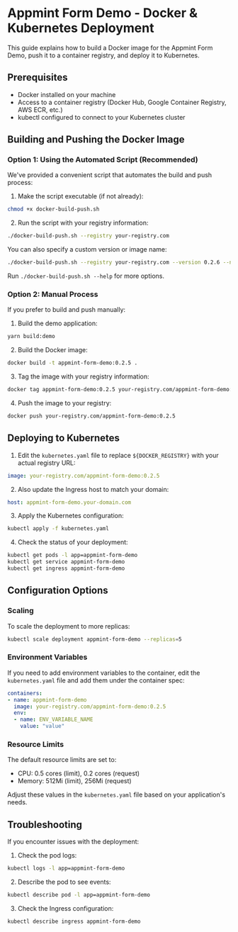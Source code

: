 # Appmint Form Demo - Docker & Kubernetes Deployment

This guide explains how to build a Docker image for the Appmint Form Demo, push it to a container registry, and deploy it to Kubernetes.

## Prerequisites

- Docker installed on your machine
- Access to a container registry (Docker Hub, Google Container Registry, AWS ECR, etc.)
- kubectl configured to connect to your Kubernetes cluster

## Building and Pushing the Docker Image

### Option 1: Using the Automated Script (Recommended)

We've provided a convenient script that automates the build and push process:

1. Make the script executable (if not already):

```bash
chmod +x docker-build-push.sh
```

2. Run the script with your registry information:

```bash
./docker-build-push.sh --registry your-registry.com
```

You can also specify a custom version or image name:

```bash
./docker-build-push.sh --registry your-registry.com --version 0.2.6 --name custom-image-name
```

Run `./docker-build-push.sh --help` for more options.

### Option 2: Manual Process

If you prefer to build and push manually:

1. Build the demo application:

```bash
yarn build:demo
```

2. Build the Docker image:

```bash
docker build -t appmint-form-demo:0.2.5 .
```

3. Tag the image with your registry information:

```bash
docker tag appmint-form-demo:0.2.5 your-registry.com/appmint-form-demo:0.2.5
```

4. Push the image to your registry:

```bash
docker push your-registry.com/appmint-form-demo:0.2.5
```

## Deploying to Kubernetes

1. Edit the `kubernetes.yaml` file to replace `${DOCKER_REGISTRY}` with your actual registry URL:

```yaml
image: your-registry.com/appmint-form-demo:0.2.5
```

2. Also update the Ingress host to match your domain:

```yaml
host: appmint-form-demo.your-domain.com
```

3. Apply the Kubernetes configuration:

```bash
kubectl apply -f kubernetes.yaml
```

4. Check the status of your deployment:

```bash
kubectl get pods -l app=appmint-form-demo
kubectl get service appmint-form-demo
kubectl get ingress appmint-form-demo
```

## Configuration Options

### Scaling

To scale the deployment to more replicas:

```bash
kubectl scale deployment appmint-form-demo --replicas=5
```

### Environment Variables

If you need to add environment variables to the container, edit the `kubernetes.yaml` file and add them under the container spec:

```yaml
containers:
- name: appmint-form-demo
  image: your-registry.com/appmint-form-demo:0.2.5
  env:
  - name: ENV_VARIABLE_NAME
    value: "value"
```

### Resource Limits

The default resource limits are set to:

- CPU: 0.5 cores (limit), 0.2 cores (request)
- Memory: 512Mi (limit), 256Mi (request)

Adjust these values in the `kubernetes.yaml` file based on your application's needs.

## Troubleshooting

If you encounter issues with the deployment:

1. Check the pod logs:

```bash
kubectl logs -l app=appmint-form-demo
```

2. Describe the pod to see events:

```bash
kubectl describe pod -l app=appmint-form-demo
```

3. Check the Ingress configuration:

```bash
kubectl describe ingress appmint-form-demo
